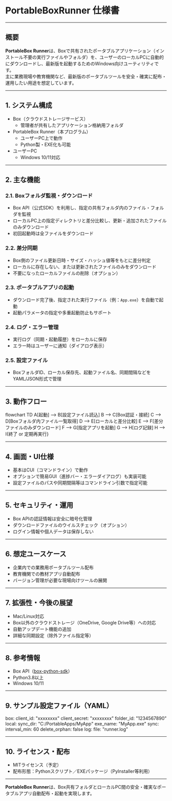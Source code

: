 # PortableBoxRunner 仕様書

---

## 概要

**PortableBox Runner**は、Boxで共有されたポータブルアプリケーション（インストール不要の実行ファイルやフォルダ）を、ユーザーのローカルPCに自動的にダウンロードし、最新版を起動するためのWindows向けユーティリティです。  
主に業務現場や教育機関など、最新版のポータブルツールを安全・確実に配布・運用したい用途を想定しています。

---

## 1. システム構成

- Box（クラウドストレージサービス）
  - 管理者が共有したアプリケーション格納用フォルダ
- PortableBox Runner（本プログラム）
  - ユーザーPC上で動作
  - Python製・EXE化も可能
- ユーザーPC
  - Windows 10/11対応

---

## 2. 主な機能

### 2.1. Boxフォルダ監視・ダウンロード

- Box API（公式SDK）を利用し、指定の共有フォルダ内のファイル・フォルダを監視
- ローカルPC上の指定ディレクトリと差分比較し、更新・追加されたファイルのみダウンロード
- 初回起動時は全ファイルをダウンロード

### 2.2. 差分同期

- Box側のファイル更新日時・サイズ・ハッシュ値等をもとに差分判定
- ローカルに存在しない、または更新されたファイルのみをダウンロード
- 不要になったローカルファイルの削除（オプション）

### 2.3. ポータブルアプリの起動

- ダウンロード完了後、指定された実行ファイル（例：`App.exe`）を自動で起動
- 起動パラメータの指定や多重起動防止もサポート

### 2.4. ログ・エラー管理

- 実行ログ（同期・起動履歴）をローカルに保存
- エラー時はユーザーに通知（ダイアログ表示）

### 2.5. 設定ファイル

- BoxフォルダID、ローカル保存先、起動ファイル名、同期間隔などをYAML/JSON形式で管理

---

## 3. 動作フロー
flowchart TD
A[起動] --> B[設定ファイル読込]
B --> C[Box認証・接続]
C --> D[Boxフォルダ内ファイル一覧取得]
D --> E[ローカルと差分比較]
E --> F[差分ファイルのみダウンロード]
F --> G[指定アプリを起動]
G --> H[ログ記録]
H --> I{終了 or 定期再実行}


---

## 4. 画面・UI仕様

- 基本はCUI（コマンドライン）で動作
- オプションで簡易GUI（進捗バー・エラーダイアログ）も実装可能
- 設定ファイルのパスや同期間隔等はコマンドライン引数で指定可能

---

## 5. セキュリティ・運用

- Box APIの認証情報は安全に暗号化管理
- ダウンロードファイルのウイルスチェック（オプション）
- ログイン情報や個人データは保存しない

---

## 6. 想定ユースケース

- 企業内での業務用ポータブルツール配布
- 教育機関での教材アプリ自動配布
- バージョン管理が必要な現場向けツールの展開

---

## 7. 拡張性・今後の展望

- Mac/Linux対応
- Box以外のクラウドストレージ（OneDrive, Google Drive等）への対応
- 自動アップデート機能の追加
- 詳細な同期設定（除外ファイル指定等）

---

## 8. 参考情報

- Box API（[box-python-sdk](https://github.com/box/box-python-sdk)）
- Python3.8以上
- Windows 10/11

---

## 9. サンプル設定ファイル（YAML）

box:
client_id: "xxxxxxxx"
client_secret: "xxxxxxxx"
folder_id: "1234567890"
local:
sync_dir: "C:/PortableApps/MyApp"
exe_name: "MyApp.exe"
sync:
interval_min: 60
delete_orphan: false
log:
file: "runner.log"

---

## 10. ライセンス・配布

- MITライセンス（予定）
- 配布形態：Pythonスクリプト／EXEパッケージ（PyInstaller等利用）

---

**PortableBox Runner**は、Box共有フォルダとローカルPC間の安全・確実なポータブルアプリ自動配布・起動を実現します。

